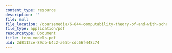 ```yaml
---
content_type: resource
description: ''
file: null
file_location: /coursemedia/6-844-computability-theory-of-and-with-scheme-spring-2003/2d8112ce89dbb4c2a65bcdc66f448c74_term_models.pdf
file_type: application/pdf
resourcetype: Document
title: term_models.pdf
uid: 2d8112ce-89db-b4c2-a65b-cdc66f448c74
---
```

